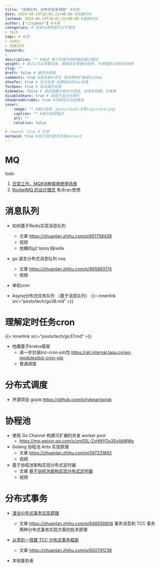 ```yaml
---
title: "消息队列，分布式任务调度" #标题
date: 2024-09-19T18:01:22+08:00 #创建时间
lastmod: 2024-09-19T18:01:22+08:00 #更新时间
author: ["citybear"] #作者
categories: # 没有分类界面可以不填写
- tech
tags: # 标签
- redis
- 消息队列
keywords: 
- 
description: "" #描述 每个文章内容前面的展示描述
weight: # 输入1可以顶置文章，用来给文章展示排序，不填就默认按时间排序
slug: ""
draft: false # 是否为草稿
comments: true #是否展示评论 有自带的扩展成twikoo
showToc: true # 显示目录 文章侧边栏toc目录
TocOpen: true # 自动展开目录
hidemeta: false # 是否隐藏文章的元信息，如发布日期、作者等
disableShare: true # 底部不显示分享栏
showbreadcrumbs: true #顶部显示当前路径
cover:
    image: "" #图片路径：posts/tech/文章1/picture.png
    caption: "" #图片底部描述
    alt: ""
    relative: false

# reward: true # 打赏
mermaid: true #自己加的是否开启mermaid
---
```

# MQ 
todo
1. [日常工作，MQ的8种常用使用场景](https://mp.weixin.qq.com/s/6vDMvJ13RP2xPVCACBvW8w)
2. [RocketMQ 的设计理念](https://mp.weixin.qq.com/s/i_bwyEb8QqfVLxY-R9odag) 有点rpc思想

# 消息队列
- 如何基于Redis实现消息队列
  - 文章 https://zhuanlan.zhihu.com/p/651758438
  - 视频
  - 他趣的g2 tqmq 纯redis

- go 语言分布式消息队列 nsq
   - 文章 https://zhuanlan.zhihu.com/p/665893174
   - 视频

- 单机cron

- Asynq分布式任务队列 （基于消息队列）
{{< innerlink src="posts/tech/go38.md" >}}

# 理解定时任务cron
{{< innerlink src="posts/tech/go37.md" >}}
- 他趣基于kratos框架 
  - 进一步封装biz-cron-job包  https://git.internal.taqu.cn/go-modules/biz-cron-job
  - 普通调度

# 分布式调度
- 开源项目 gojob https://github.com/icitybear/gojob

# 协程池
- 使用 Go Channel 构建可扩展的并发 worker pool
  - https://mp.weixin.qq.com/s/zmS5L-ZxHNYGo3SylibMWg
- Golang 协程池 Ants 实现原理 
  - 文章  https://zhuanlan.zhihu.com/p/597231892
  - 视频
- 基于协程池架构实现分布式定时器
  - 文章 [基于协程池架构实现分布式定时器](https://zhuanlan.zhihu.com/p/600380258)
  - 视频  
  
# 分布式事务
- [漫谈分布式事务实现原理]()
  - 文章 https://zhuanlan.zhihu.com/p/648556608 事务消息和 TCC 事务两种分布式事务实现方案的技术原理
- [从零到一搭建 TCC 分布式事务框架]()
  - 文章 https://zhuanlan.zhihu.com/p/650791238

- 本地事务表